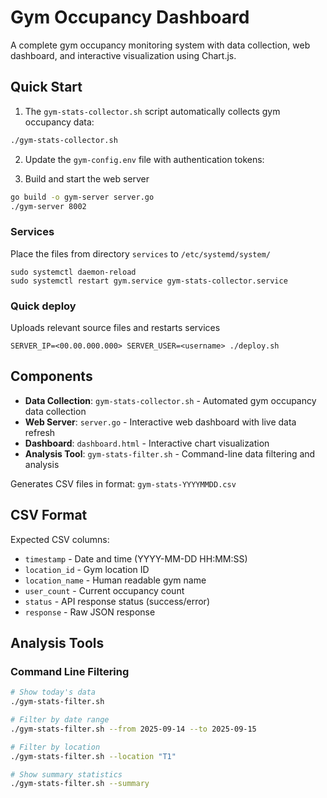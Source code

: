 # Gym Occupancy Dashboard

A complete gym occupancy monitoring system with data collection, web dashboard, and interactive visualization using Chart.js.

## Quick Start

1. The `gym-stats-collector.sh` script automatically collects gym occupancy data:

```bash
./gym-stats-collector.sh
```

2. Update the `gym-config.env` file with authentication tokens:

3. Build and start the web server
```bash
go build -o gym-server server.go
./gym-server 8002
```

### Services
Place the files from directory `services` to `/etc/systemd/system/`

```
sudo systemctl daemon-reload
sudo systemctl restart gym.service gym-stats-collector.service
```

### Quick deploy
Uploads relevant source files and restarts services
```
SERVER_IP=<00.00.000.000> SERVER_USER=<username> ./deploy.sh
```

## Components

- **Data Collection**: `gym-stats-collector.sh` - Automated gym occupancy data collection
- **Web Server**: `server.go` - Interactive web dashboard with live data refresh
- **Dashboard**: `dashboard.html` - Interactive chart visualization
- **Analysis Tool**: `gym-stats-filter.sh` - Command-line data filtering and analysis


Generates CSV files in format: `gym-stats-YYYYMMDD.csv`

## CSV Format

Expected CSV columns:
- `timestamp` - Date and time (YYYY-MM-DD HH:MM:SS)
- `location_id` - Gym location ID
- `location_name` - Human readable gym name
- `user_count` - Current occupancy count
- `status` - API response status (success/error)
- `response` - Raw JSON response

## Analysis Tools

### Command Line Filtering
```bash
# Show today's data
./gym-stats-filter.sh

# Filter by date range
./gym-stats-filter.sh --from 2025-09-14 --to 2025-09-15

# Filter by location
./gym-stats-filter.sh --location "T1"

# Show summary statistics
./gym-stats-filter.sh --summary
```
